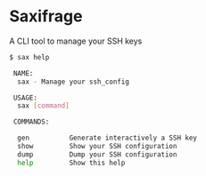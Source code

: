 # Saxifrage

A CLI tool to manage your SSH keys

```sh
$ sax help

 NAME:
  sax - Manage your ssh_config

 USAGE:
  sax [command]

 COMMANDS:

  gen          Generate interactively a SSH key
  show         Show your SSH configuration
  dump         Dump your SSH configuration
  help         Show this help
```